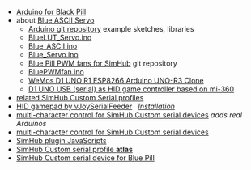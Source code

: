 - [Arduino for Black Pill](black.md)
- about [Blue ASCII Servo](Blue_ASCII_Servo/README.md)
	- [Arduino git repository](https://github.com/blekenbleu/Arduino-Blue-Pill/) example sketches, libraries
	- [BlueLUT_Servo.ino](BlueLUT_Servo/BlueLUT_Servo.ino)
	- [Blue_ASCII.ino](Blue_ASCII/Blue_ASCII.ino)
	- [Blue_Servo.ino](Blue_Servo/Blue_Servo.ino)
	- [Blue Pill PWM fans for SimHub](https://github.com/blekenbleu/Arduino-Blue-Pill/tree/main/SimHubPWMfans) git repository
	- [BluePWMfan.ino](BluePWMfan/BluePWMfan.ino)
	- [WeMos D1 UNO R1 ESP8266 Arduino UNO-R3 Clone](ESPDuino.md)
	- [D1 UNO USB (serial) as HID game controller based on mi-360](mi360.md)
- [related SimHub Custom Serial profiles](https://github.com/blekenbleu/SimHub-Profiles)
- [HID gamepad by vJoySerialFeeder](VJoySerialFeeder.md)
 &nbsp; [*Installation*](vJoySFinstall.md)
- [multi-character control for SimHub Custom serial devices](blek2char/README.md) *adds real Arduinos*
- [multi-character control for SimHub Custom serial devices](Blue2charServo/README.md)
- [SimHub plugin JavaScripts](messages)
- [SimHub Custom serial profile **atlas**](shsds.htm)
- [SimHub Custom serial device for Blue Pill](SimHubCustomSerial.md)
